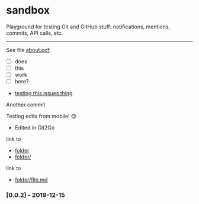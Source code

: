 sandbox
=======

Playground for testing Git and GitHub stuff: notifications, mentions, commits, API calls, etc. 

---

See file [about.pdf](about.pdf)

- [ ] does
- [ ] this
- [ ] work
- [ ] here?

- [testing this issues thing](https://github.com/hugocf/sandbox/issues/1)


Another commit

Testing edits from mobile! 😉

- Edited in Git2Go

link to

- [folder](folder)
- [folder/](folder/)

link to 

- [folder/file.md](folder/file.md)

### [0.0.2] - 2019-12-15
